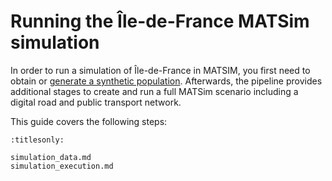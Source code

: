 # Running the Île-de-France MATSim simulation

In order to run a simulation of Île-de-France in MATSIM, you first need
to obtain or [generate a synthetic population](../population/population_summary.md). Afterwards, the
pipeline provides additional stages to create and run a full MATSim scenario
including a digital road and public transport network.

This guide covers the following steps:

```{toctree}
:titlesonly:

simulation_data.md
simulation_execution.md
```